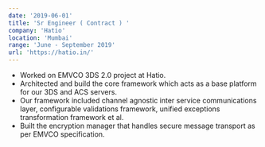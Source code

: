 ```yaml
---
date: '2019-06-01'
title: 'Sr Engineer ( Contract ) '
company: 'Hatio'
location: 'Mumbai'
range: 'June - September 2019'
url: 'https://hatio.in/'
---
```


- Worked on EMVCO 3DS 2.0 project at Hatio.
- Architected and build the core framework which acts as a base platform for our 3DS and ACS servers.
- Our framework included channel agnostic inter service communications layer, configurable validations framework, unified exceptions transformation framework et al.
- Built the encryption manager that handles secure message transport as per EMVCO specification.
